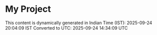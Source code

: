 # My Project

This content is dynamically generated in Indian Time (IST): 2025-09-24 20:04:09 IST
Converted to UTC: 2025-09-24 14:34:09 UTC
